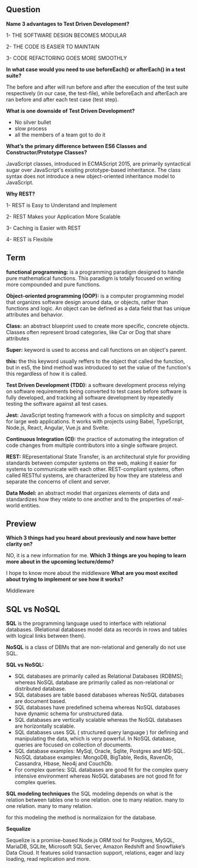 ## Question

**Name 3 advantages to Test Driven Development?**

1- THE SOFTWARE DESIGN BECOMES MODULAR

2-  THE CODE IS EASIER TO MAINTAIN

3-  CODE REFACTORING GOES MORE SMOOTHLY

**In what case would you need to use beforeEach() or afterEach() in a test suite?**

The before and after will run before and after the execution of the test suite respectively (in our case, the test-file), while beforeEach and afterEach are ran before and after each test case (test step).

**What is one downside of Test Driven Development?**
- No silver bullet
- slow process
- all the members of a team got to do it 

**What’s the primary difference between ES6 Classes and Constructor/Prototype Classes?**

JavaScript classes, introduced in ECMAScript 2015, are primarily syntactical sugar over JavaScript's existing prototype-based inheritance. The class syntax does not introduce a new object-oriented inheritance model to JavaScript.

**Why REST?**


1- REST is Easy to Understand and Implement

2- REST Makes your Application More Scalable

3- Caching is Easier with REST

4- REST is Flexibile


## Term

**functional programming:**
is a programming paradigm designed to handle pure mathematical functions. This paradigm is totally focused on writing more compounded and pure functions.

**Object-oriented programming (OOP):**
 is a computer programming model that organizes software design around data, or objects, rather than functions and logic. An object can be defined as a data field that has unique attributes and behavior.

 **Class:**
 an abstract blueprint used to create more specific, concrete objects. Classes often represent broad categories, like Car or Dog that share attributes

 **Super:** keyword is used to access and call functions on an object's parent.

 **this:** the this keyword usually reffers to the object that called the function, but in es5, the bind method was introduced to set the value of the function's this regardless of how it is called.

 **Test Driven Development (TDD):**
a software development process relying on software requirements being converted to test cases before software is fully developed, and tracking all software development by repeatedly testing the software against all test cases.

 **Jest:**
 JavaScript testing framework with a focus on simplicity and support for large web applications. It works with projects using Babel, TypeScript, Node.js, React, Angular, Vue.js and Svelte.

 **Continuous Integration (CI):**
the practice of automating the integration of code changes from multiple contributors into a single software project.

 **REST:**
REpresentational State Transfer, is an architectural style for providing standards between computer systems on the web, making it easier for systems to communicate with each other. REST-compliant systems, often called RESTful systems, are characterized by how they are stateless and separate the concerns of client and server.

 **Data Model:**
an abstract model that organizes elements of data and standardizes how they relate to one another and to the properties of real-world entities.

## Preview

**Which 3 things had you heard about previously and now have better clarity on?** 

NO, it is a new information for me.
**Which 3 things are you hoping to learn more about in the upcoming lecture/demo?**

I hope to know more about the middleware 
**What are you most excited about trying to implement or see how it works?**

 Middleware

 ## SQL vs NoSQL

 **SQL** is the programming language used to interface with relational databases. (Relational databases model data as records in rows and tables with logical links between them).

 **NoSQL** is a class of DBMs that are non-relational and generally do not use SQL.

**SQL vs NoSQL:**

- SQL databases are primarily called as Relational Databases (RDBMS); whereas NoSQL database are primarily called as non-relational or distributed database.
- SQL databases are table based databases whereas NoSQL databases are document based.
- SQL databases have predefined schema whereas NoSQL databases have dynamic schema for unstructured data.
- SQL databases are vertically scalable whereas the NoSQL databases are horizontally scalable.
- SQL databases uses SQL ( structured query language ) for defining and manipulating the data, which is very powerful. In NoSQL database, queries are focused on collection of documents.
- SQL database examples: MySql, Oracle, Sqlite, Postgres and MS-SQL. NoSQL database examples: MongoDB, BigTable, Redis, RavenDb, Cassandra, Hbase, Neo4j and CouchDb.
- For complex queries: SQL databases are good fit for the complex query intensive environment whereas NoSQL databases are not good fit for complex queries.

**SQL modeling techniques**
the SQL modeling depends on what is the relation between tables one to one relation. one to many relation. many to one relation. many to many relation.

for this modeling the method is normalizaion for the database.

**Sequalize**

Sequelize is a promise-based Node.js ORM tool for Postgres, MySQL, MariaDB, SQLite, Microsoft SQL Server, Amazon Redshift and Snowflake’s Data Cloud. It features solid transaction support, relations, eager and lazy loading, read replication and more.
